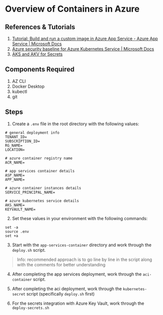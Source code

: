 # Overview of Containers in Azure

## References & Tutorials

1. [Tutorial: Build and run a custom image in Azure App Service - Azure App Service | Microsoft Docs](https://docs.microsoft.com/en-us/azure/app-service/tutorial-custom-container?pivots=container-linux)
2. [Azure security baseline for Azure Kubernetes Service | Microsoft Docs](https://docs.microsoft.com/en-us/security/benchmark/azure/baselines/aks-security-baseline)
3. [AKS and AKV for Secrets](https://docs.microsoft.com/en-us/azure/aks/csi-secrets-store-driver)

## Components Required

1. AZ CLI
2. Docker Desktop
3. kubectl
4. git

## Steps

1. Create a `.env` file in the root directory with the following values:

```
# general deployment info
TENANT_ID=
SUBSCRIPTION_ID=
RG_NAME=
LOCATION=

# azure container registry name
ACR_NAME=

# app services container details
ASP_NAME=
APP_NAME=

# azure container instances details
SERVICE_PRINCIPAL_NAME=

# azure kubernetes service details
AKS_NAME=
KEYVAULT_NAME=
```

2. Set these values in your environment with the following commands:

```
set -a
source .env
set +a
```

3. Start with the `app-services-container` directory and work through the `deploy.sh` script.

>Info: recommended approach is to go line by line in the script along with the comments for better understanding

4. After completing the app services deployment, work through the `aci-container` script.

5. After completing the aci deployment, work through the `kubernetes-secret` script (specifically `deploy.sh` first)

6. For the secrets integration with Azure Key Vault, work through the `deploy-secrets.sh` 